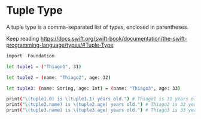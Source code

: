 # Tuple Type

A tuple type is a comma-separated list of types, enclosed in parentheses.

Keep reading https://docs.swift.org/swift-book/documentation/the-swift-programming-language/types/#Tuple-Type

```bash
import  Foundation

let tuple1 = ("Thiago1", 31)

let tuple2 = (name: "Thiago2", age: 32)

let tuple3: (name: String, age: Int) = (name: "Thiago3", age: 33)

print("\(tuple1.0) is \(tuple1.1) years old.") # Thiago1 is 31 years old.
print("\(tuple2.name) is \(tuple2.age) years old.") # Thiago2 is 32 years old.
print("\(tuple3.name) is \(tuple3.age) years old.") # Thiago3 is 33 years old.


```